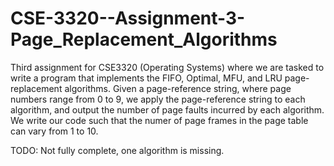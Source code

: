 # CSE-3320--Assignment-3-Page_Replacement_Algorithms
Third assignment for CSE3320 (Operating Systems) where we are tasked to write a program that implements the FIFO, Optimal, MFU, and LRU page-replacement algorithms. Given a page-reference string, where page numbers range from 0 to 9, we apply the page-reference string to each algorithm, and output the number of page faults incurred by each algorithm.  We write our code such that the numer of page frames in the page table can vary from 1 to 10.

TODO: Not fully complete, one algorithm is missing.
